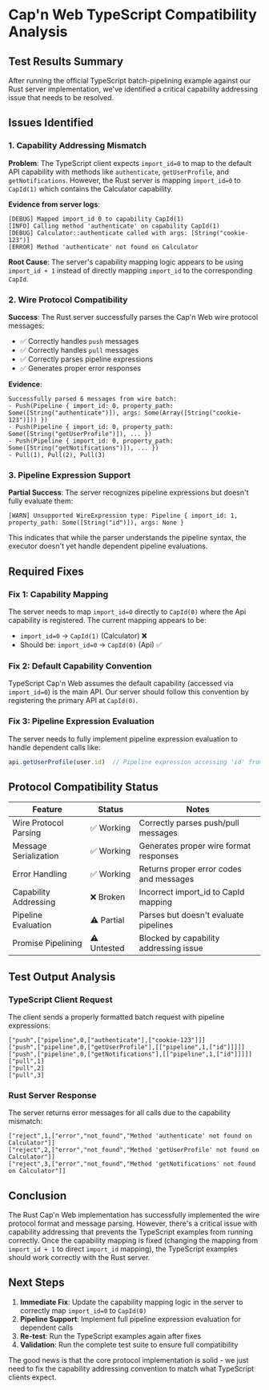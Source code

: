 # Cap'n Web TypeScript Compatibility Analysis

## Test Results Summary

After running the official TypeScript batch-pipelining example against our Rust server implementation, we've identified a critical capability addressing issue that needs to be resolved.

## Issues Identified

### 1. Capability Addressing Mismatch

**Problem**: The TypeScript client expects `import_id=0` to map to the default API capability with methods like `authenticate`, `getUserProfile`, and `getNotifications`. However, the Rust server is mapping `import_id=0` to `CapId(1)` which contains the Calculator capability.

**Evidence from server logs**:
```
[DEBUG] Mapped import_id 0 to capability CapId(1)
[INFO] Calling method 'authenticate' on capability CapId(1)
[DEBUG] Calculator::authenticate called with args: [String("cookie-123")]
[ERROR] Method 'authenticate' not found on Calculator
```

**Root Cause**: The server's capability mapping logic appears to be using `import_id + 1` instead of directly mapping `import_id` to the corresponding `CapId`.

### 2. Wire Protocol Compatibility

**Success**: The Rust server successfully parses the Cap'n Web wire protocol messages:
- ✅ Correctly handles `push` messages
- ✅ Correctly handles `pull` messages
- ✅ Correctly parses pipeline expressions
- ✅ Generates proper error responses

**Evidence**:
```
Successfully parsed 6 messages from wire batch:
- Push(Pipeline { import_id: 0, property_path: Some([String("authenticate")]), args: Some(Array([String("cookie-123")])) })
- Push(Pipeline { import_id: 0, property_path: Some([String("getUserProfile")]), ... })
- Push(Pipeline { import_id: 0, property_path: Some([String("getNotifications")]), ... })
- Pull(1), Pull(2), Pull(3)
```

### 3. Pipeline Expression Support

**Partial Success**: The server recognizes pipeline expressions but doesn't fully evaluate them:
```
[WARN] Unsupported WireExpression type: Pipeline { import_id: 1, property_path: Some([String("id")]), args: None }
```

This indicates that while the parser understands the pipeline syntax, the executor doesn't yet handle dependent pipeline evaluations.

## Required Fixes

### Fix 1: Capability Mapping
The server needs to map `import_id=0` directly to `CapId(0)` where the Api capability is registered. The current mapping appears to be:
- `import_id=0` → `CapId(1)` (Calculator) ❌
- Should be: `import_id=0` → `CapId(0)` (Api) ✅

### Fix 2: Default Capability Convention
TypeScript Cap'n Web assumes the default capability (accessed via `import_id=0`) is the main API. Our server should follow this convention by registering the primary API at `CapId(0)`.

### Fix 3: Pipeline Expression Evaluation
The server needs to fully implement pipeline expression evaluation to handle dependent calls like:
```javascript
api.getUserProfile(user.id)  // Pipeline expression accessing 'id' from previous result
```

## Protocol Compatibility Status

| Feature | Status | Notes |
|---------|--------|-------|
| Wire Protocol Parsing | ✅ Working | Correctly parses push/pull messages |
| Message Serialization | ✅ Working | Generates proper wire format responses |
| Error Handling | ✅ Working | Returns proper error codes and messages |
| Capability Addressing | ❌ Broken | Incorrect import_id to CapId mapping |
| Pipeline Evaluation | ⚠️ Partial | Parses but doesn't evaluate pipelines |
| Promise Pipelining | ⚠️ Untested | Blocked by capability addressing issue |

## Test Output Analysis

### TypeScript Client Request
The client sends a properly formatted batch request with pipeline expressions:
```
["push",["pipeline",0,["authenticate"],["cookie-123"]]]
["push",["pipeline",0,["getUserProfile"],[["pipeline",1,["id"]]]]]
["push",["pipeline",0,["getNotifications"],[["pipeline",1,["id"]]]]]
["pull",1]
["pull",2]
["pull",3]
```

### Rust Server Response
The server returns error messages for all calls due to the capability mismatch:
```
["reject",1,["error","not_found","Method 'authenticate' not found on Calculator"]]
["reject",2,["error","not_found","Method 'getUserProfile' not found on Calculator"]]
["reject",3,["error","not_found","Method 'getNotifications' not found on Calculator"]]
```

## Conclusion

The Rust Cap'n Web implementation has successfully implemented the wire protocol format and message parsing. However, there's a critical issue with capability addressing that prevents the TypeScript examples from running correctly. Once the capability mapping is fixed (changing the mapping from `import_id + 1` to direct `import_id` mapping), the TypeScript examples should work correctly with the Rust server.

## Next Steps

1. **Immediate Fix**: Update the capability mapping logic in the server to correctly map `import_id=0` to `CapId(0)`
2. **Pipeline Support**: Implement full pipeline expression evaluation for dependent calls
3. **Re-test**: Run the TypeScript examples again after fixes
4. **Validation**: Run the complete test suite to ensure full compatibility

The good news is that the core protocol implementation is solid - we just need to fix the capability addressing convention to match what TypeScript clients expect.